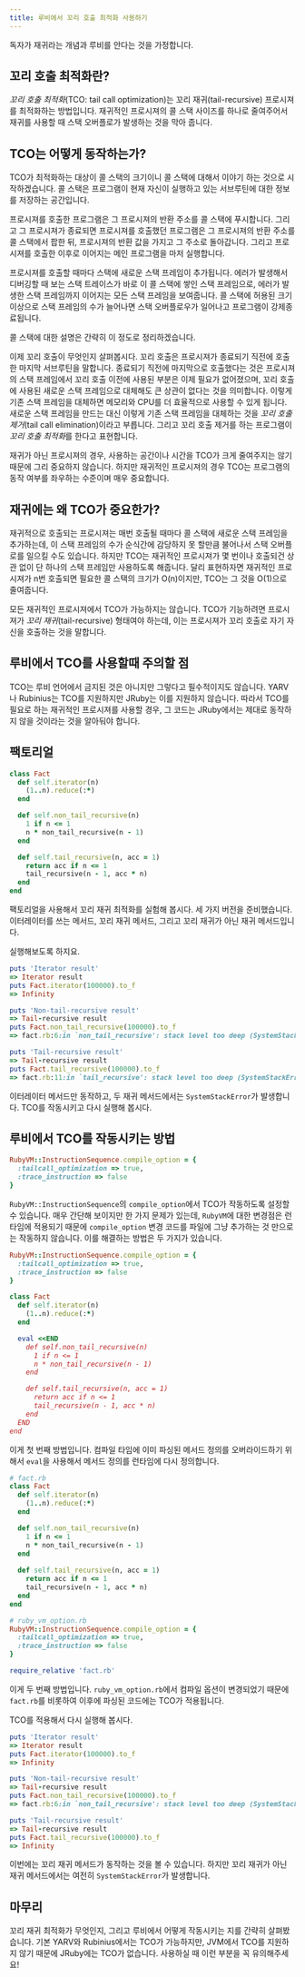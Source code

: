 ```yaml
---
title: 루비에서 꼬리 호출 최적화 사용하기
---
```


독자가 재귀라는 개념과 루비를 안다는 것을 가정합니다.

## 꼬리 호출 최적화란?

*꼬리 호출 최적화*(TCO: tail call optimization)는 꼬리 재귀(tail-recursive) 프로시져를 최적화하는 방법입니다. 재귀적인 프로시져의 콜 스택 사이즈를 하나로 줄여주어서 재귀를 사용할 때 스택 오버플로가 발생하는 것을 막아 줍니다.

<!--more-->

## TCO는 어떻게 동작하는가?

TCO가 최적화하는 대상이 콜 스택의 크기이니 콜 스택에 대해서 이야기 하는 것으로 시작하겠습니다. 콜 스택은 프로그램이 현재 자신이 실행하고 있는 서브루틴에 대한 정보를 저장하는 공간입니다. 

프로시져를 호출한 프로그램은 그 프로시져의 반환 주소를 콜 스택에 푸시합니다. 그리고 그 프로시져가 종료되면 프로시져를 호출했던 프로그램은 그 프로시져의 반환 주소를 콜 스택에서 팝한 뒤, 프로시져의 반환 값을 가지고 그 주소로 돌아갑니다. 그리고 프로시져를 호출한 이후로 이어지는 메인 프로그램을 마저 실행합니다. 

프로시져를 호출할 때마다 스택에 새로운 스택 프레임이 추가됩니다. 에러가 발생해서 디버깅할 때 보는 스택 트레이스가 바로 이 콜 스택에 쌓인 스택 프레임으로, 에러가 발생한 스택 프레임까지 이어지는 모든 스택 프레임을 보여줍니다. 콜 스택에 허용된 크기 이상으로 스택 프레임의 수가 늘어나면 스택 오버플로우가 일어나고 프로그램이 강제종료됩니다.

콜 스택에 대한 설명은 간략히 이 정도로 정리하겠습니다.

이제 꼬리 호출이 무엇인지 살펴봅시다. 꼬리 호출은 프로시져가 종료되기 직전에 호출한 마지막 서브루틴을 말합니다. 종료되기 직전에 마지막으로 호출했다는 것은 프로시져의 스택 프레임에서 꼬리 호출 이전에 사용된 부분은 이제 필요가 없어졌으며, 꼬리 호출에 사용된 새로운 스택 프레임으로 대체해도 큰 상관이 없다는 것을 의미합니다. 이렇게 기존 스택 프레임을 대체하면 메모리와 CPU를 더 효율적으로 사용할 수 있게 됩니다. 새로운 스택 프레임을 만드는 대신 이렇게 기존 스택 프레임을 대체하는 것을 *꼬리 호출 제거*(tail call elimination)이라고 부릅니다. 그리고 꼬리 호출 제거를 하는 프로그램이 *꼬리 호출 최적화*를 한다고 표현합니다. 

재귀가 아닌 프로시져의 경우, 사용하는 공간이나 시간을 TCO가 크게 줄여주지는 않기 때문에  그리 중요하지 않습니다. 하지만 재귀적인 프로시져의 경우 TCO는 프로그램의 동작 여부를 좌우하는 수준이며 매우 중요합니다.

## 재귀에는 왜 TCO가 중요한가?

재귀적으로 호출되는 프로시져는 매번 호출될 때마다 콜 스택에 새로운 스택 프레임을 추가하는데, 이 스택 프레임의 수가 순식간에 감당하지 못 할만큼 불어나서 스택 오버플로를 일으킬 수도 있습니다. 하지만 TCO는 재귀적인 프로시져가 몇 번이나 호출되건 상관 없이 단 하나의 스택 프레임만 사용하도록 해줍니다. 달리 표현하자면 재귀적인 프로시져가 n번 호출되면 필요한 콜 스택의 크기가 O(n)이지만, TCO는 그 것을 O(1)으로 줄여줍니다.

모든 재귀적인 프로시져에서 TCO가 가능하지는 않습니다. TCO가 기능하려면 프로시져가 *꼬리 재귀*(tail-recursive) 형태여야 하는데, 이는 프로시져가 꼬리 호출로 자기 자신을 호출하는 것을 말합니다. 

## 루비에서 TCO를 사용할때 주의할 점

TCO는 루비 언어에서 금지된 것은 아니지만 그렇다고 필수적이지도 않습니다. YARV나 Rubinius는 TCO를 지원하지만 JRuby는 이를 지원하지 않습니다. 따라서 TCO를 필요로 하는 재귀적인 프로시져를 사용할 경우, 그 코드는 JRuby에서는 제대로 동작하지 않을 것이라는 것을 알아둬야 합니다. 

## 팩토리얼

```ruby
class Fact
  def self.iterator(n)
    (1..n).reduce(:*)
  end

  def self.non_tail_recursive(n)
    1 if n <= 1 
    n * non_tail_recursive(n - 1)
  end

  def self.tail_recursive(n, acc = 1)
    return acc if n <= 1
    tail_recursive(n - 1, acc * n)
  end
end 
```

팩토리얼을 사용해서 꼬리 재귀 최적화를 실험해 봅시다. 세 가지 버전을 준비했습니다. 이터레이터를 쓰는 메서드, 꼬리 재귀 메서드, 그리고 꼬리 재귀가 아닌 재귀 메서드입니다.

실행해보도록 하지요.

```ruby
puts 'Iterator result'
=> Iterator result
puts Fact.iterator(100000).to_f
=> Infinity

puts 'Non-tail-recursive result'
=> Tail-recursive result
puts Fact.non_tail_recursive(100000).to_f
=> fact.rb:6:in `non_tail_recursive': stack level too deep (SystemStackError) `

puts 'Tail-recursive result'
=> Tail-recursive result
puts Fact.tail_recursive(100000).to_f
=> fact.rb:11:in `tail_recursive': stack level too deep (SystemStackError) `
```

이터레이터 메서드만 동작하고, 두 재귀 메서드에서는 `SystemStackError`가 발생합니다. TCO를 작동시키고 다시 실행해 봅시다. 

## 루비에서 TCO를 작동시키는 방법

```ruby
RubyVM::InstructionSequence.compile_option = {
  :tailcall_optimization => true,
  :trace_instruction => false
}
```

`RubyVM::InstructionSequence`의 `compile_option`에서 TCO가 작동하도록 설정할 수 있습니다. 매우 간단해 보이지만 한 가지 문제가 있는데, `RubyVM`에 대한 변경점은 런타임에 적용되기 때문에 `compile_option` 변경 코드를 파일에 그냥 추가하는 것 만으로는 작동하지 않습니다. 이를 해결하는 방법은 두 가지가 있습니다.

```ruby
RubyVM::InstructionSequence.compile_option = {
  :tailcall_optimization => true,
  :trace_instruction => false
}

class Fact
  def self.iterator(n)
    (1..n).reduce(:*)
  end

  eval <<END
    def self.non_tail_recursive(n)
      1 if n <= 1 
      n * non_tail_recursive(n - 1)
    end

    def self.tail_recursive(n, acc = 1)
      return acc if n <= 1
      tail_recursive(n - 1, acc * n)
    end
  END
end 
```

이게 첫 번째 방법입니다. 컴파일 타임에 이미 파싱된 메서드 정의를 오버라이드하기 위해서  `eval`을 사용해서 메서드 정의를 런타임에 다시 정의합니다. 

```ruby
# fact.rb
class Fact
  def self.iterator(n)
    (1..n).reduce(:*)
  end

  def self.non_tail_recursive(n)
    1 if n <= 1 
    n * non_tail_recursive(n - 1)
  end
	
  def self.tail_recursive(n, acc = 1)
    return acc if n <= 1
    tail_recursive(n - 1, acc * n)
  end
end 

# ruby_vm_option.rb
RubyVM::InstructionSequence.compile_option = {
  :tailcall_optimization => true,
  :trace_instruction => false
}

require_relative 'fact.rb'
```

이게 두 번째 방법입니다. `ruby_vm_option.rb`에서 컴파일 옵션이 변경되었기 때문에 `fact.rb`를 비롯하여 이후에 파싱된 코드에는 TCO가 적용됩니다.

TCO를 적용해서 다시 실행해 봅시다.

```ruby
puts 'Iterator result'
=> Iterator result
puts Fact.iterator(100000).to_f
=> Infinity

puts 'Non-tail-recursive result'
=> Tail-recursive result
puts Fact.non_tail_recursive(100000).to_f
=> fact.rb:6:in `non_tail_recursive': stack level too deep (SystemStackError) `

puts 'Tail-recursive result'
=> Tail-recursive result
puts Fact.tail_recursive(100000).to_f
=> Infinity
```

이번에는 꼬리 재귀 메서드가 동작하는 것을 볼 수 있습니다. 하지만 꼬리 재귀가 아닌 재귀 메서드에서는 여전히 `SystemStackError`가 발생합니다. 

## 마무리

꼬리 재귀 최적화가 무엇인지, 그리고 루비에서 어떻게 작동시키는 지를 간략히 살펴봤습니다. 기본 YARV와 Rubinius에서는 TCO가 가능하지만, JVM에서 TCO를 지원하지 않기 때문에 JRuby에는 TCO가 없습니다. 사용하실 때 이런 부분을 꼭 유의해주세요!
